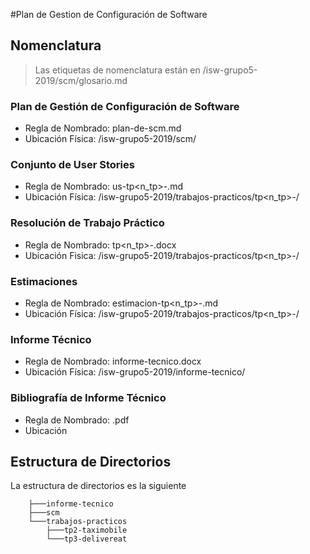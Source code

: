 #Plan de Gestion de Configuración de Software

## Nomenclatura
> Las etiquetas de nomenclatura están en /isw-grupo5-2019/scm/glosario.md

### Plan de Gestión de Configuración de Software
* Regla de Nombrado: plan-de-scm.md
* Ubicación Física: /isw-grupo5-2019/scm/

### Conjunto de User Stories
* Regla de Nombrado: us-tp<n_tp>-<dominio>.md
* Ubicación Física: /isw-grupo5-2019/trabajos-practicos/tp<n_tp>-<dominio>/

### Resolución de Trabajo Práctico
* Regla de Nombrado: tp<n_tp>-<dominio>.docx
* Ubicación Fisica: /isw-grupo5-2019/trabajos-practicos/tp<n_tp>-<dominio>/

### Estimaciones
* Regla de Nombrado: estimacion-tp<n_tp>-<dominio>.md
* Ubicación Física: /isw-grupo5-2019/trabajos-practicos/tp<n_tp>-<dominio>/

### Informe Técnico
* Regla de Nombrado: informe-tecnico.docx
* Ubicación Física: /isw-grupo5-2019/informe-tecnico/

### Bibliografía de Informe Técnico
* Regla de Nombrado: <nombre>.pdf
* Ubicación

## Estructura de Directorios
La estructura de directorios es la siguiente

```isw-grupo5-2019
    ├───informe-tecnico
    ├───scm
    └───trabajos-practicos
        ├───tp2-taximobile
        └───tp3-delivereat
```
